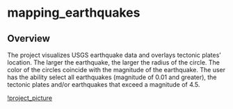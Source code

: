 # mapping_earthquakes

## Overview

The project visualizes USGS earthquake data and overlays tectonic plates’ location. The larger the earthquake, the larger the radius of the circle. The color of the circles coincide with the magnitude of the earthquake. The user has the ability select all earthquakes (magnitude of 0.01 and greater), the tectonic plates and/or earthquakes that exceed a magnitude of 4.5.

[!project_picture](https://github.com/ryanmorin/mapping_earthquakes/blob/main/challenge.png)
